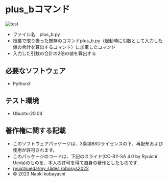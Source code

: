 # plus_bコマンド
![test](http://github.com/naoki1701/robosys202x/.github/workflows/test.yml/badge.svg)
* ファイル名　plus_b.py
* 授業で取り扱った既存のコマンドplus_b.py（起動時に引数として入力した値の合計を算出するコマンド）に加筆したコマンド
* 入力した引数の合計の2倍の値を算出する

## 必要なソフトウェア
* Python3

## テスト環境
* Ubuntu-20.04

## 著作権に関する記載
* このソフトウェアパッケージは、3条項BSDライセンスの下、再配布および使用が許可されます。
* このパッケージのコードは、下記のスライド(CC-BY-SA 4.0 by Ryuichi Ueda)のものを、本人の許可を得て自身の著作としたものです.
*  [ryuichiueda/my_slides robosys2022](http://github.com/ryuichiueda/my_slides/tree/master/robosys_2022)
* © 2023 Naoki kobayashi
